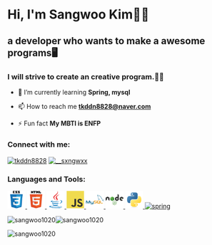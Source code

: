 <h1 align="left">Hi, I'm Sangwoo Kim👨‍💻
<h2 align="left">a developer who wants to make a awesome programs🖥️</h2>
<h3 align="left">I will strive to create an creative program.👨‍💻</h3>

- 🌱 I’m currently learning **Spring, mysql**

- 📫 How to reach me **tkddn8828@naver.com**

- ⚡ Fun fact **My MBTI is ENFP**

<h3 align="left">Connect with me:</h3>
<p align="left">
<a href="https://fb.com/tkddn8828" target="blank"><img align="center" src="https://raw.githubusercontent.com/rahuldkjain/github-profile-readme-generator/master/src/images/icons/Social/facebook.svg" alt="tkddn8828" height="30" width="40" /></a>
<a href="https://instagram.com/__sxngwxx" target="blank"><img align="center" src="https://raw.githubusercontent.com/rahuldkjain/github-profile-readme-generator/master/src/images/icons/Social/instagram.svg" alt="__sxngwxx" height="30" width="40" /></a>
</p>

<h3 align="left">Languages and Tools:</h3>
<p align="left"> <a href="https://www.w3schools.com/css/" target="_blank" rel="noreferrer"> <img src="https://raw.githubusercontent.com/devicons/devicon/master/icons/css3/css3-original-wordmark.svg" alt="css3" width="40" height="40"/> </a> <a href="https://www.w3.org/html/" target="_blank" rel="noreferrer"> <img src="https://raw.githubusercontent.com/devicons/devicon/master/icons/html5/html5-original-wordmark.svg" alt="html5" width="40" height="40"/> </a> <a href="https://www.java.com" target="_blank" rel="noreferrer"> <img src="https://raw.githubusercontent.com/devicons/devicon/master/icons/java/java-original.svg" alt="java" width="40" height="40"/> </a> <a href="https://developer.mozilla.org/en-US/docs/Web/JavaScript" target="_blank" rel="noreferrer"> <img src="https://raw.githubusercontent.com/devicons/devicon/master/icons/javascript/javascript-original.svg" alt="javascript" width="40" height="40"/> </a> <a href="https://www.mysql.com/" target="_blank" rel="noreferrer"> <img src="https://raw.githubusercontent.com/devicons/devicon/master/icons/mysql/mysql-original-wordmark.svg" alt="mysql" width="40" height="40"/> </a> <a href="https://nodejs.org" target="_blank" rel="noreferrer"> <img src="https://raw.githubusercontent.com/devicons/devicon/master/icons/nodejs/nodejs-original-wordmark.svg" alt="nodejs" width="40" height="40"/> </a> <a href="https://www.python.org" target="_blank" rel="noreferrer"> <img src="https://raw.githubusercontent.com/devicons/devicon/master/icons/python/python-original.svg" alt="python" width="40" height="40"/> </a> <a href="https://spring.io/" target="_blank" rel="noreferrer"> <img src="https://www.vectorlogo.zone/logos/springio/springio-icon.svg" alt="spring" width="40" height="40"/> </a> </p>

<p><img align="left" src="https://github-readme-stats.vercel.app/api/top-langs?username=sangwoo1020&show_icons=true&locale=en&layout=compact" alt="sangwoo1020" /></p>

<p>&nbsp;<img align="left" src="https://github-readme-stats.vercel.app/api?username=sangwoo1020&show_icons=true&locale=en" alt="sangwoo1020" /></p>

<p><img align="left" src="https://github-readme-streak-stats.herokuapp.com/?user=sangwoo1020&" alt="sangwoo1020" /></p>
